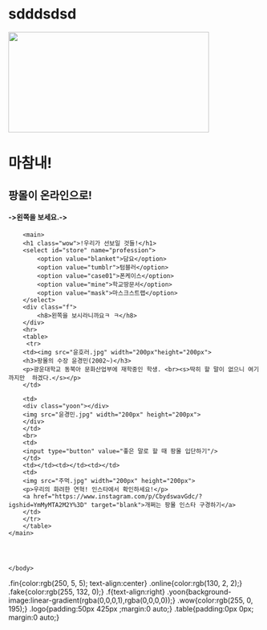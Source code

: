 # sdddsdsd
<!DOCTYPE html>
<html>
    <head>
        <title></title>
        <meta charset="utf-8">
        <link rel="stylesheet" href="style.css">
        <link rel="font" href="https://fonts.google.com/">
    </head>
    <body>
        <div class="logo">
        <img src="팡몰로고.jpg" width="400" height="200">
        </div>
        <h1 class="fin">마참내!</h1>
        <h2 class="online">팡몰이 온라인으로!</h2>
        <h4 class="fake">->왼쪽을 보세요.-></h4>
    
        <main>
        <h1 class="wow">!우리가 선보일 것들!</h1>
        <select id="store" name="profession">
            <option value="blanket">담요</option>
            <option value="tumblr">텀블러</option>
            <option value="case01">폰케이스</option>
            <option value="mine">학교땅문서</option>
            <option value="mask">마스크스트랩</option>
        </select>
        <div class="f">
            <h8>왼쪽을 보시라니까요ㅋ ㅋ</h8>
        </div>
        <hr>
        <table>
         <tr>
        <td><img src="윤호러.jpg" width="200px"height="200px">
        <h3>팡몰의 수장 윤경민(2002~)</h3>
        <p>광운대학교 동북아 문화산업부에 재학중인 학생. <br><s>딱히 할 말이 없으니 여기까지만  하겠다.</s></p>
        </td>

        <td>
        <div class="yoon"></div>
        <img src="윤경민.jpg" width="200px" height="200px">
        </div>
        </td>
        <br>
        <td>
        <input type="button" value="좋은 말로 할 때 팡몰 입단하기"/>
        </td> 
        <td></td><td></td><td></td>
        <td>
        <img src="주먹.jpg" width="200px" height="200px">
        <p>우리의 화려한 연혁! 인스타에서 확인하세요!</p>
        <a href="https://www.instagram.com/p/CbydswavGdc/?igshid=YmMyMTA2M2Y%3D" target="blank">개쩌는 팡몰 인스타 구경하기</a>
        </td>
        </tr>
        </table>
    </main> 
        
        

   
    </body>
</html>

.fin{color:rgb(250, 5, 5);
     text-align:center}
.online{color:rgb(130, 2, 2);}
.fake{color:rgb(255, 132, 0);}
.f{text-align:right}
.yoon{background-image:linear-gradient(rgba(0,0,0,1),rgba(0,0,0,0));}
.wow{color:rgb(255, 0, 195);}
.logo{padding:50px 425px ;margin:0 auto;}
.table{padding:0px 0px; margin:0 auto;}
